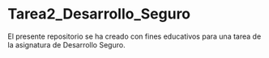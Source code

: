 # Tarea2_Desarrollo_Seguro
El presente repositorio se ha creado con fines educativos para una tarea de la asignatura de Desarrollo Seguro.
